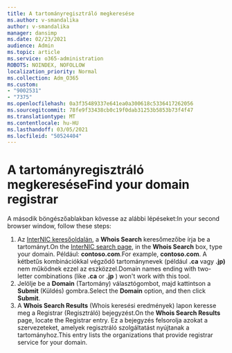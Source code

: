 ```yaml
---
title: A tartományregisztráló megkeresése
ms.author: v-smandalika
author: v-smandalika
manager: dansimp
ms.date: 02/23/2021
audience: Admin
ms.topic: article
ms.service: o365-administration
ROBOTS: NOINDEX, NOFOLLOW
localization_priority: Normal
ms.collection: Adm_O365
ms.custom:
- "9002531"
- "7375"
ms.openlocfilehash: 0a3f35489337e641ea0a300618c5336417262056
ms.sourcegitcommit: 78fe9f33438cb0c19f0dab31253b5853b73f4f47
ms.translationtype: MT
ms.contentlocale: hu-HU
ms.lasthandoff: 03/05/2021
ms.locfileid: "50524404"
---
```

# <a name="find-your-domain-registrar"></a><span data-ttu-id="d765f-102">A tartományregisztráló megkeresése</span><span class="sxs-lookup"><span data-stu-id="d765f-102">Find your domain registrar</span></span>

<span data-ttu-id="d765f-103">A második böngészőablakban kövesse az alábbi lépéseket:</span><span class="sxs-lookup"><span data-stu-id="d765f-103">In your second browser window, follow these steps:</span></span>

1. <span data-ttu-id="d765f-104">Az [InterNIC keresőoldalán](https://lookup.icann.org/), a **Whois Search** keresőmezőbe írja be a tartományt.</span><span class="sxs-lookup"><span data-stu-id="d765f-104">On the [InterNIC search page](https://lookup.icann.org/), in the **Whois Search** box, type your domain.</span></span> <span data-ttu-id="d765f-105">Például: **contoso.com**.</span><span class="sxs-lookup"><span data-stu-id="d765f-105">For example, **contoso.com**.</span></span> <span data-ttu-id="d765f-106">A kétbetűs kombinációkkal végződő tartománynevek (például **.ca** vagy **.jp)** nem működnek ezzel az eszközzel.</span><span class="sxs-lookup"><span data-stu-id="d765f-106">Domain names ending with two-letter combinations (like **.ca** or **.jp** ) won't work with this tool.</span></span>
2. <span data-ttu-id="d765f-107">Jelölje be a **Domain** (Tartomány) választógombot, majd kattintson a **Submit** (Küldés) gombra.</span><span class="sxs-lookup"><span data-stu-id="d765f-107">Select the **Domain** option, and then click **Submit**.</span></span>
3. <span data-ttu-id="d765f-108">A **Whois Search Results** (Whois keresési eredmények) lapon keresse meg a Registrar (Regisztráló) bejegyzést.</span><span class="sxs-lookup"><span data-stu-id="d765f-108">On the **Whois Search Results** page, locate the Registrar entry.</span></span> <span data-ttu-id="d765f-109">Ez a bejegyzés felsorolja azokat a szervezeteket, amelyek regisztráló szolgáltatást nyújtanak a tartományhoz.</span><span class="sxs-lookup"><span data-stu-id="d765f-109">This entry lists the organizations that provide registrar service for your domain.</span></span>
